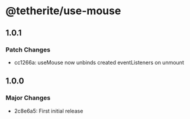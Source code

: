 # @tetherite/use-mouse

## 1.0.1

### Patch Changes

- cc1266a: useMouse now unbinds created eventListeners on unmount

## 1.0.0

### Major Changes

- 2c8e6a5: First initial release
